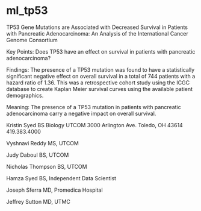 # ml_tp53


TP53 Gene Mutations are Associated with Decreased Survival in Patients with Pancreatic Adenocarcinoma: An Analysis of the International Cancer Genome Consortium 


Key Points: Does TP53 have an effect on survival in patients with pancreatic adenocarcinoma?

Findings: The presence of a TP53 mutation was found to have a statistically significant negative effect on overall survival in a total of 744 patients with a hazard ratio of 1.36. This was a retrospective cohort study using the ICGC database to create Kaplan Meier survival curves using the available patient demographics. 

Meaning: The presence of a TP53 mutation in patients with pancreatic adenocarcinoma carry a negative impact on overall survival.

Kristin Syed BS Biology UTCOM
3000 Arlington Ave.
Toledo, OH 43614
419.383.4000

Vyshnavi Reddy MS, UTCOM

Judy Daboul BS, UTCOM

Nicholas Thompson BS, UTCOM

Hamza Syed BS, Independent Data Scientist

Joseph Sferra MD, Promedica Hospital 

Jeffrey Sutton MD, UTMC
